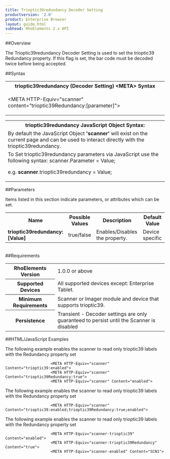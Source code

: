 ```yaml
---
title: Trioptic39redundancy Decoder Setting
productversion: '2.0'
product: Enterprise Browser
layout: guide.html
subhead: RhoElements 2.x API
---
```


##Overview

The Trioptic39redundancy Decoder Setting is used to set the trioptic39 Redundancy property. If this flag is set, the bar code must be decoded twice before being accepted.

##Syntax

<table class="re-table"><tr><th class="tableHeading">trioptic39redundancy (Decoder Setting) &lt;META&gt; Syntax
</th></tr><tr><td class="clsSyntaxCells clsOddRow"><p>&lt;META HTTP-Equiv="scanner" content="trioptic39Redundancy:[parameter]"&gt;</p></td></tr></table>
<table class="re-table"><tr><th class="tableHeading">trioptic39redundancy JavaScript Object Syntax:</th></tr><tr><td class="clsSyntaxCells clsOddRow">
By default the JavaScript Object <b>'scanner'</b> will exist on the current page and can be used to interact directly with the trioptic39redundancy.
</td></tr><tr><td class="clsSyntaxCells clsEvenRow">
To Set trioptic39redundancy parameters via JavaScript use the following syntax: scanner.Parameter = Value;
<P />e.g. <b>scanner</b>.trioptic39redundancy = Value;
</td></tr></table>

##Parameters


Items listed in this section indicate parameters, or attributes which can be set.
<table class="re-table"><col width="20%" /><col width="20%" /><col width="38%" /><col width="22%" /><tr><th class="tableHeading">Name</th><th class="tableHeading">Possible Values</th><th class="tableHeading">Description</th><th class="tableHeading">Default Value</th></tr><tr><td class="clsSyntaxCells clsOddRow"><b>trioptic39redundancy:[Value]
</b></td><td class="clsSyntaxCells clsOddRow">true/false</td><td class="clsSyntaxCells clsOddRow">Enables/Disables the property.</td><td class="clsSyntaxCells clsOddRow">Device specific</td></tr></table>
<table class="re-table"><col width="78%" /><col width="8%" /><col width="1%" /><col width="5%" /><col width="1%" /><col width="5%" /><col width="2%" /></table>





##Requirements

<table class="re-table"><tr><th class="tableHeading">RhoElements Version</th><td class="clsSyntaxCell clsEvenRow">1.0.0 or above
</td></tr><tr><th class="tableHeading">Supported Devices</th><td class="clsSyntaxCell clsOddRow">All supported devices except: Enterprise Tablet.</td></tr><tr><th class="tableHeading">Minimum Requirements</th><td class="clsSyntaxCell clsOddRow">Scanner or Imager module and device that supports trioptic39.</td></tr><tr><th class="tableHeading">Persistence</th><td class="clsSyntaxCell clsEvenRow">Transient - Decoder settings are only guaranteed to persist until the Scanner is disabled</td></tr></table>


##HTML/JavaScript Examples

The following example enables the scanner to read only trioptic39 labels with the Redundancy property set

						<META HTTP-Equiv="scanner" Content="trioptic39:enabled">
						<META HTTP-Equiv="scanner" Content="trioptic39Redundancy:true">
						<META HTTP-Equiv="scanner" Content="enabled">
					
The following example enables the scanner to read only trioptic39 labels with the Redundancy property set

						<META HTTP-Equiv="scanner" Content="trioptic39:enabled;trioptic39Redundancy:true;enabled">
					
The following example enables the scanner to read only trioptic39 labels with the Redundancy property set

						<META HTTP-Equiv="scanner-trioptic39" Content="enabled">
						<META HTTP-Equiv="scanner-trioptic39Redundancy" Content="true">
						<META HTTP-Equiv="scanner-enabled" Content="SCN1">
					





